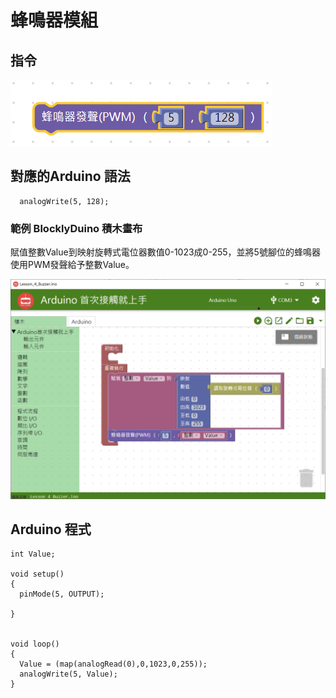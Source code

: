 # 蜂鳴器模組



## **指令**

![](../../../.gitbook/assets/lesson_4_buzzer2.png)

## **對應的**Arduino 語法

```text
  analogWrite(5, 128);
```

### 範例 BlocklyDuino 積木畫布

賦值整數Value到映射旋轉式電位器數值0-1023成0-255，並將5號腳位的蜂鳴器使用PWM發聲給予整數Value。

![](../../../.gitbook/assets/lesson_4_buzzer.png)

## Arduino 程式

```text
int Value;

void setup()
{
  pinMode(5, OUTPUT);

}


void loop()
{
  Value = (map(analogRead(0),0,1023,0,255));
  analogWrite(5, Value);
}
```

